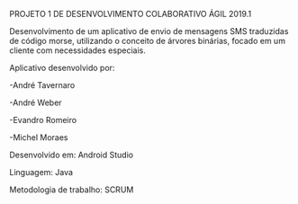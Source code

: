 PROJETO 1 DE DESENVOLVIMENTO COLABORATIVO ÁGIL 2019.1

Desenvolvimento de um aplicativo de envio de mensagens SMS traduzidas de código morse, utilizando o conceito de árvores binárias, focado em um cliente com necessidades especiais.
 

Aplicativo desenvolvido por:

-André Tavernaro

-André Weber

-Evandro Romeiro

-Michel Moraes


Desenvolvido em: Android Studio

Linguagem: Java

Metodologia de trabalho: SCRUM

